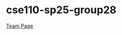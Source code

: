 # cse110-sp25-group28

[Team Page](https://github.com/cse110-sp25-group28/cse110-sp25-group28/blob/main/admin/team.md)
